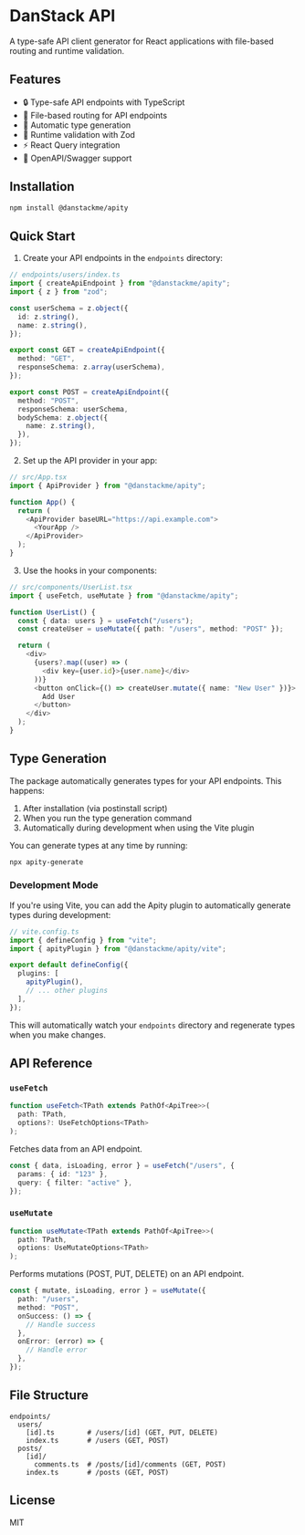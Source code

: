 # DanStack API

A type-safe API client generator for React applications with file-based routing and runtime validation.

## Features

- 🔒 Type-safe API endpoints with TypeScript
- 📁 File-based routing for API endpoints
- 🔄 Automatic type generation
- 🎯 Runtime validation with Zod
- ⚡️ React Query integration
- 🚀 OpenAPI/Swagger support

## Installation

```bash
npm install @danstackme/apity
```

## Quick Start

1. Create your API endpoints in the `endpoints` directory:

```typescript
// endpoints/users/index.ts
import { createApiEndpoint } from "@danstackme/apity";
import { z } from "zod";

const userSchema = z.object({
  id: z.string(),
  name: z.string(),
});

export const GET = createApiEndpoint({
  method: "GET",
  responseSchema: z.array(userSchema),
});

export const POST = createApiEndpoint({
  method: "POST",
  responseSchema: userSchema,
  bodySchema: z.object({
    name: z.string(),
  }),
});
```

2. Set up the API provider in your app:

```typescript
// src/App.tsx
import { ApiProvider } from "@danstackme/apity";

function App() {
  return (
    <ApiProvider baseURL="https://api.example.com">
      <YourApp />
    </ApiProvider>
  );
}
```

3. Use the hooks in your components:

```typescript
// src/components/UserList.tsx
import { useFetch, useMutate } from "@danstackme/apity";

function UserList() {
  const { data: users } = useFetch("/users");
  const createUser = useMutate({ path: "/users", method: "POST" });

  return (
    <div>
      {users?.map((user) => (
        <div key={user.id}>{user.name}</div>
      ))}
      <button onClick={() => createUser.mutate({ name: "New User" })}>
        Add User
      </button>
    </div>
  );
}
```

## Type Generation

The package automatically generates types for your API endpoints. This happens:

1. After installation (via postinstall script)
2. When you run the type generation command
3. Automatically during development when using the Vite plugin

You can generate types at any time by running:

```bash
npx apity-generate
```

### Development Mode

If you're using Vite, you can add the Apity plugin to automatically generate types during development:

```typescript
// vite.config.ts
import { defineConfig } from "vite";
import { apityPlugin } from "@danstackme/apity/vite";

export default defineConfig({
  plugins: [
    apityPlugin(),
    // ... other plugins
  ],
});
```

This will automatically watch your `endpoints` directory and regenerate types when you make changes.

## API Reference

### `useFetch`

```typescript
function useFetch<TPath extends PathOf<ApiTree>>(
  path: TPath,
  options?: UseFetchOptions<TPath>
);
```

Fetches data from an API endpoint.

```typescript
const { data, isLoading, error } = useFetch("/users", {
  params: { id: "123" },
  query: { filter: "active" },
});
```

### `useMutate`

```typescript
function useMutate<TPath extends PathOf<ApiTree>>(
  path: TPath,
  options: UseMutateOptions<TPath>
);
```

Performs mutations (POST, PUT, DELETE) on an API endpoint.

```typescript
const { mutate, isLoading, error } = useMutate({
  path: "/users",
  method: "POST",
  onSuccess: () => {
    // Handle success
  },
  onError: (error) => {
    // Handle error
  },
});
```

## File Structure

```
endpoints/
  users/
    [id].ts        # /users/[id] (GET, PUT, DELETE)
    index.ts       # /users (GET, POST)
  posts/
    [id]/
      comments.ts  # /posts/[id]/comments (GET, POST)
    index.ts       # /posts (GET, POST)
```

## License

MIT
